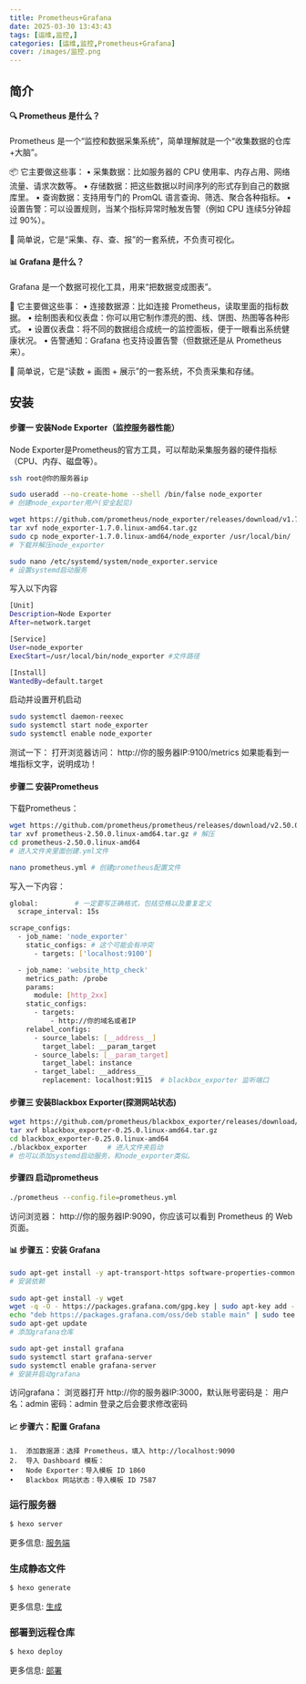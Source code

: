 ```yaml
---
title: Prometheus+Grafana
date: 2025-03-30 13:43:43
tags: [运维,监控,]
categories: [运维,监控,Prometheus+Grafana]
cover: /images/监控.png
---
```

## 简介
#### 🔍 Prometheus 是什么？

Prometheus 是一个“监控和数据采集系统”，简单理解就是一个“收集数据的仓库+大脑”。

📦 它主要做这些事：
	•	采集数据：比如服务器的 CPU 使用率、内存占用、网络流量、请求次数等。
	•	存储数据：把这些数据以时间序列的形式存到自己的数据库里。
	•	查询数据：支持用专门的 PromQL 语言查询、筛选、聚合各种指标。
	•	设置告警：可以设置规则，当某个指标异常时触发告警（例如 CPU 连续5分钟超过 90%）。

👀 简单说，它是“采集、存、查、报”的一套系统，不负责可视化。

#### 📊 Grafana 是什么？

Grafana 是一个数据可视化工具，用来“把数据变成图表”。

🎨 它主要做这些事：
	•	连接数据源：比如连接 Prometheus，读取里面的指标数据。
	•	绘制图表和仪表盘：你可以用它制作漂亮的图、线、饼图、热图等各种形式。
	•	设置仪表盘：将不同的数据组合成统一的监控面板，便于一眼看出系统健康状况。
	•	告警通知：Grafana 也支持设置告警（但数据还是从 Prometheus 来）。

👀 简单说，它是“读数 + 画图 + 展示”的一套系统，不负责采集和存储。

## 安装
#### 步骤一 安装Node Exporter（监控服务器性能）
Node Exporter是Prometheus的官方工具，可以帮助采集服务器的硬件指标（CPU、内存、磁盘等）。

``` bash Ubuntu
ssh root@你的服务器ip

sudo useradd --no-create-home --shell /bin/false node_exporter
# 创建node_exporter用户(安全起见)

wget https://github.com/prometheus/node_exporter/releases/download/v1.7.0/node_exporter-1.7.0.linux-amd64.tar.gz
tar xvf node_exporter-1.7.0.linux-amd64.tar.gz
sudo cp node_exporter-1.7.0.linux-amd64/node_exporter /usr/local/bin/
# 下载并解压node_exporter

sudo nano /etc/systemd/system/node_exporter.service
# 设置systemd启动服务
```
写入以下内容
``` bash Ubuntu
[Unit]
Description=Node Exporter
After=network.target

[Service]
User=node_exporter
ExecStart=/usr/local/bin/node_exporter #文件路径

[Install]
WantedBy=default.target
```
启动并设置开机启动
``` bash Ubuntu
sudo systemctl daemon-reexec
sudo systemctl start node_exporter
sudo systemctl enable node_exporter
```
测试一下：
打开浏览器访问：
http://你的服务器IP:9100/metrics
如果能看到一堆指标文字，说明成功！

#### 步骤二 安装Prometheus
下载Prometheus：
``` bash Ubuntu
wget https://github.com/prometheus/prometheus/releases/download/v2.50.0/prometheus-2.50.0.linux-amd64.tar.gz
tar xvf prometheus-2.50.0.linux-amd64.tar.gz # 解压
cd prometheus-2.50.0.linux-amd64 
# 进入文件夹里面创建.yml文件

nano prometheus.yml # 创建prometheus配置文件
```
写入一下内容：
``` bash Ubuntu
global:         # 一定要写正确格式，包括空格以及重复定义
  scrape_interval: 15s

scrape_configs:
  - job_name: 'node_exporter'
    static_configs: # 这个可能会有冲突 
      - targets: ['localhost:9100'] 

  - job_name: 'website_http_check'
    metrics_path: /probe
    params:
      module: [http_2xx]
    static_configs:
      - targets:
          - http://你的域名或者IP
    relabel_configs:
      - source_labels: [__address__]
        target_label: __param_target
      - source_labels: [__param_target]
        target_label: instance
      - target_label: __address__
        replacement: localhost:9115  # blackbox_exporter 监听端口
```

#### 步骤三 安装Blackbox Exporter(探测网站状态)
``` bash Ubuntu
wget https://github.com/prometheus/blackbox_exporter/releases/download/v0.25.0/blackbox_exporter-0.25.0.linux-amd64.tar.gz
tar xvf blackbox_exporter-0.25.0.linux-amd64.tar.gz
cd blackbox_exporter-0.25.0.linux-amd64 
./blackbox_exporter     # 进入文件夹启动
# 也可以添加systemd启动服务，和node_exporter类似。
```

#### 步骤四 启动prometheus
``` bash Ubuntu
./prometheus --config.file=prometheus.yml
```
访问浏览器：
http://你的服务器IP:9090，你应该可以看到 Prometheus 的 Web 页面。

#### 📊 步骤五：安装 Grafana
``` bash
sudo apt-get install -y apt-transport-https software-properties-common
# 安装依赖
 
sudo apt-get install -y wget
wget -q -O - https://packages.grafana.com/gpg.key | sudo apt-key add -
echo "deb https://packages.grafana.com/oss/deb stable main" | sudo tee /etc/apt/sources.list.d/grafana.list
sudo apt-get update
# 添加grafana仓库

sudo apt-get install grafana
sudo systemctl start grafana-server
sudo systemctl enable grafana-server
# 安装并启动grafana
```
访问grafana：
浏览器打开 http://你的服务器IP:3000，默认账号密码是：
用户名：admin
密码：admin  登录之后会要求修改密码

#### 📈 步骤六：配置 Grafana
	1.	添加数据源：选择 Prometheus，填入 http://localhost:9090
	2.	导入 Dashboard 模板：
	•	Node Exporter：导入模板 ID 1860
	•	Blackbox 网站状态：导入模板 ID 7587



### 运行服务器

``` bash
$ hexo server
```

更多信息: [服务端](https://hexo.io/docs/server.html)

### 生成静态文件

``` bash
$ hexo generate
```

更多信息: [生成](https://hexo.io/docs/generating.html)

### 部署到远程仓库

``` bash
$ hexo deploy
```

更多信息: [部署](https://hexo.io/docs/one-command-deployment.html)

